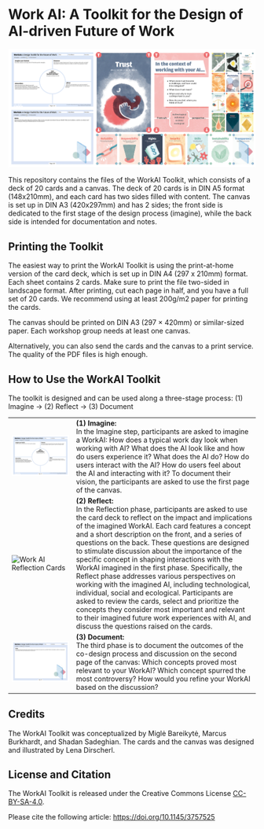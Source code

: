 # Work AI: A Toolkit for the Design of AI-driven Future of Work

![image](img/toolkit.png)

This repository contains the files of the WorkAI Toolkit, which consists of a deck of 20 cards and a canvas. The deck of 20 cards is in DIN A5 format (148x210mm), and each card has two sides filled with content. The canvas is set up in DIN A3 (420x297mm) and has 2 sides; the front side is dedicated to the first stage of the design process (imagine), while the back side is intended for documentation and notes.


## Printing the Toolkit

The easiest way to print the WorkAI Toolkit is using the print-at-home version of the card deck, which is set up in DIN A4 (297 x 210mm) format. Each sheet contains 2 cards. Make sure to print the file two-sided in landscape format. After printing, cut each page in half, and you have a full set of 20 cards. We recommend using at least 200g/m2 paper for printing the cards.

The canvas should be printed on DIN A3 (297 × 420mm) or similar-sized paper. Each workshop group needs at least one canvas. 

Alternatively, you can also send the cards and the canvas to a print service. The quality of the PDF files is high enough.


## How to Use the WorkAI Toolkit

The toolkit is designed and can be used along a three-stage process: (1) Imagine → (2) Reflect → (3) Document

<table>
	<tr>
		<td>
			<img src="img/canvas_1_front.png" alt="Canvas Front: Imagine your Work AI">
		</td>
		<td>
			<b>(1) Imagine:</b><br>In the Imagine step, participants are asked to imagine a WorkAI: How does a typical work day look when working with AI? What does the AI look like and how do users experience it? What does the AI do? How do users interact with the AI? How do users feel about the AI and interacting with it? To document their vision, the participants are asked to use the first page of the canvas.
		</td>
	</tr>
	<tr>
		<td>
			<img src="img/card_deck.png" alt="Work AI Reflection Cards">
		</td>
		<td>
			<b>(2) Reflect:</b><br>In the Reflection phase, participants are asked to use the card deck to reflect on the impact and implications of the imagined WorkAI. Each card features a concept and a short description on the front, and a series of questions on the back. These questions are designed to stimulate discussion about the importance of the specific concept in shaping interactions with the WorkAI imagined in the first phase. Specifically, the Reflect phase addresses various perspectives on working with the imagined AI, including technological, individual, social and ecological. Participants are asked to review the cards, select and prioritize the concepts they consider most important and relevant to their imagined future work experiences with AI, and discuss the questions raised on the cards.
		</td>
	</tr>
	<tr>
		<td>
			<img src="img/canvas_2_back.png" alt="Canvas Back: Documentation">
		</td>
		<td>
			<b>(3) Document:</b><br>The third phase is to document the outcomes of the co-design process and discussion on the second page of the canvas: Which concepts proved most relevant to your WorkAI? Which concept spurred the most controversy? How would you refine your WorkAI based on the discussion?
		</td>
	</tr>
</table>


## Credits

The WorkAI Toolkit was conceptualized by Miglė Bareikytė, Marcus Burkhardt, and Shadan Sadeghian. The cards and the canvas was designed and illustrated by Lena Dirscherl.


## License and Citation

The WorkAI Toolkit is released under the Creative Commons License [CC-BY-SA-4.0](https://creativecommons.org/licenses/by-sa/4.0/).

Please cite the following article:
https://doi.org/10.1145/3757525
